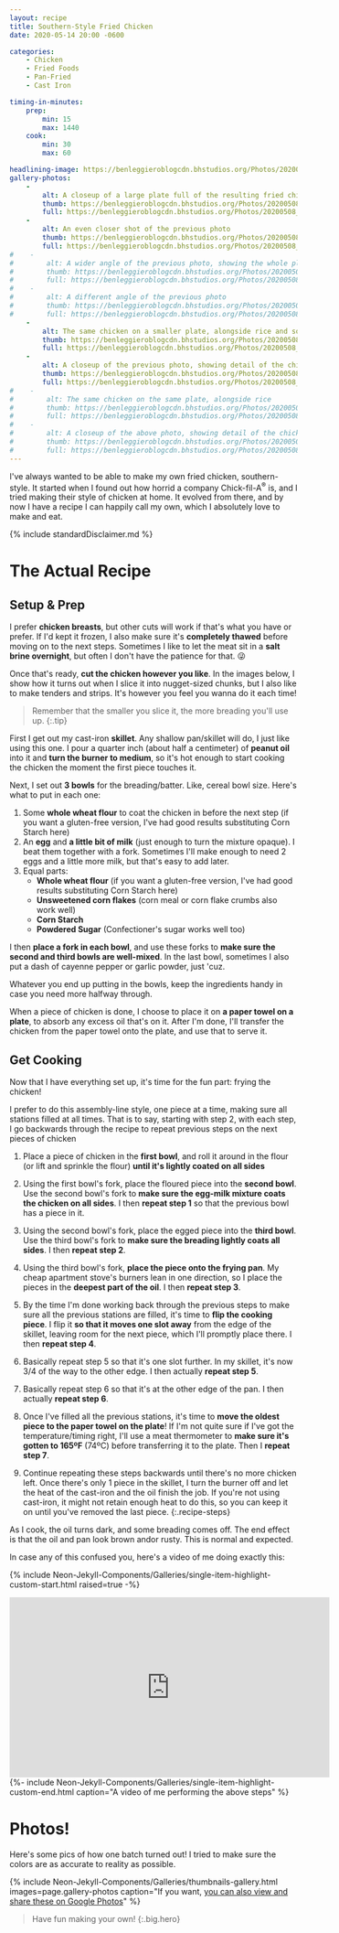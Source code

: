 ```yaml
---
layout: recipe
title: Southern-Style Fried Chicken
date: 2020-05-14 20:00 -0600

categories:
    - Chicken
    - Fried Foods
    - Pan-Fried
    - Cast Iron

timing-in-minutes:
    prep:
        min: 15
        max: 1440
    cook:
        min: 30
        max: 60

headlining-image: https://benleggieroblogcdn.bhstudios.org/Photos/20200508_183631.jpg
gallery-photos:
    -
        alt: A closeup of a large plate full of the resulting fried chicken. It appears crispy and moist, its color golden with flecks and spots of brown where there are more-cooked parts. Each piece is round, and about 1 to 1.5 cubic inches, like chicken nuggets.
        thumb: https://benleggieroblogcdn.bhstudios.org/Photos/20200508_183631 thumbnail.jpg
        full: https://benleggieroblogcdn.bhstudios.org/Photos/20200508_183631.jpg
    -
        alt: An even closer shot of the previous photo
        thumb: https://benleggieroblogcdn.bhstudios.org/Photos/20200508_183649 thumbnail.jpg
        full: https://benleggieroblogcdn.bhstudios.org/Photos/20200508_183649.jpg
#    -
#        alt: A wider angle of the previous photo, showing the whole plate instead of just a closeup
#        thumb: https://benleggieroblogcdn.bhstudios.org/Photos/20200508_183741 thumbnail.jpg
#        full: https://benleggieroblogcdn.bhstudios.org/Photos/20200508_183741.jpg
#    -
#        alt: A different angle of the previous photo
#        thumb: https://benleggieroblogcdn.bhstudios.org/Photos/20200508_183732 thumbnail.jpg
#        full: https://benleggieroblogcdn.bhstudios.org/Photos/20200508_183732.jpg
    -
        alt: The same chicken on a smaller plate, alongside rice and some barbecue sauce
        thumb: https://benleggieroblogcdn.bhstudios.org/Photos/20200508_184320 thumbnail.jpg
        full: https://benleggieroblogcdn.bhstudios.org/Photos/20200508_184320.jpg
    -
        alt: A closeup of the previous photo, showing detail of the chicken
        thumb: https://benleggieroblogcdn.bhstudios.org/Photos/20200508_184327 thumbnail.jpg
        full: https://benleggieroblogcdn.bhstudios.org/Photos/20200508_184327.jpg
#    -
#        alt: The same chicken on the same plate, alongside rice
#        thumb: https://benleggieroblogcdn.bhstudios.org/Photos/20200508_183922 thumbnail.jpg
#        full: https://benleggieroblogcdn.bhstudios.org/Photos/20200508_183922.jpg
#    -
#        alt: A closeup of the above photo, showing detail of the chicken
#        thumb: https://benleggieroblogcdn.bhstudios.org/Photos/20200508_183935 thumbnail.jpg
#        full: https://benleggieroblogcdn.bhstudios.org/Photos/20200508_183935.jpg
---
```




I've always wanted to be able to make my own fried chicken, southern-style. It started when I found out how horrid a company Chick&zwj;-&zwj;fil&zwj;-&zwj;A<sup>&reg;</sup> is, and I tried making their style of chicken at home. It evolved from there, and by now I have a recipe I can happily call my own, which I absolutely love to make and eat.



{% include standardDisclaimer.md %}



# The Actual Recipe #

## Setup & Prep ##

I prefer **chicken breasts**, but other cuts will work if that's what you have or prefer. If I'd kept it frozen, I also make sure it's **completely thawed** before moving on to the next steps. Sometimes I like to let the meat sit in a **salt brine overnight**, but often I don't have the patience for that. 😜

Once that's ready, **cut the chicken however you like**. In the images below, I show how it turns out when I slice it into nugget-sized chunks, but I also like to make tenders and strips. It's however you feel you wanna do it each time!

> Remember that the smaller you slice it, the more breading you'll use up.
{:.tip}

First I get out my cast-iron **skillet**. Any shallow pan/skillet will do, I just like using this one. I pour a quarter inch (about half a centimeter) of **peanut oil** into it and **turn the burner to medium**, so it's hot enough to start cooking the chicken the moment the first piece touches it.


Next, I set out **3 bowls** for the breading/batter. Like, cereal bowl size. Here's what to put in each one:

1. Some **whole wheat flour** to coat the chicken in before the next step (if you want a gluten-free version, I've had good results substituting Corn Starch here)
2. An **egg** and **a little bit of milk** (just enough to turn the mixture opaque). I beat them together with a fork. Sometimes I'll make enough to need 2 eggs and a little more milk, but that's easy to add later.
3. Equal parts:
    - **Whole wheat flour** (if you want a gluten-free version, I've had good results substituting Corn Starch here)
    - **Unsweetened corn flakes** (corn meal or corn flake crumbs also work well)
    - **Corn Starch**
    - **Powdered Sugar** (Confectioner's sugar works well too)

I then **place a fork in each bowl**, and use these forks to **make sure the second and third bowls are well-mixed**. In the last bowl, sometimes I also put a dash of cayenne pepper or garlic powder, just 'cuz.

Whatever you end up putting in the bowls, keep the ingredients handy in case you need more halfway through.

When a piece of chicken is done, I choose to place it on **a paper towel on a plate**, to absorb any excess oil that's on it. After I'm done, I'll transfer the chicken from the paper towel onto the plate, and use that to serve it.


## Get Cooking ##

Now that I have everything set up, it's time for the fun part: frying the chicken!

I prefer to do this assembly-line style, one piece at a time, making sure all stations filled at all times. That is to say, starting with step 2, with each step, I go backwards through the recipe to repeat previous steps on the next pieces of chicken


1. Place a piece of chicken in the **first bowl**, and roll it around in the flour (or lift and sprinkle the flour) **until it's lightly coated on all sides**

2. Using the first bowl's fork, place the floured piece into the **second bowl**. Use the second bowl's fork to **make sure the egg-milk mixture coats the chicken on all sides**. I then **repeat step 1** so that the previous bowl has a piece in it.

3. Using the second bowl's fork, place the egged piece into the **third bowl**. Use the third bowl's fork to **make sure the breading lightly coats all sides**. I then **repeat step 2**.

4. Using the third bowl's fork, **place the piece onto the frying pan**. My cheap apartment stove's burners lean in one direction, so I place the pieces in the **deepest part of the oil**. I then **repeat step 3**.

5. By the time I'm done working back through the previous steps to make sure all the previous stations are filled, it's time to **flip the cooking piece**. I flip it **so that it moves one slot away** from the edge of the skillet, leaving room for the next piece, which I'll promptly place there. I then **repeat step 4**.

6. Basically repeat step 5 so that it's one slot further. In my skillet, it's now 3/4 of the way to the other edge. I then actually **repeat step 5**.

7. Basically repeat step 6 so that it's at the other edge of the pan. I then actually **repeat step 6**.

8. Once I've filled all the previous stations, it's time to **move the oldest piece to the paper towel on the plate**! If I'm not quite sure if I've got the temperature/timing right, I'll use a meat thermometer to **make sure it's gotten to 165ºF** (74ºC) before transferring it to the plate. Then I **repeat step 7**.

9. Continue repeating these steps backwards until there's no more chicken left. Once there's only 1 piece in the skillet, I turn the burner off and let the heat of the cast-iron and the oil finish the job. If you're not using cast-iron, it might not retain enough heat to do this, so you can keep it on until you've removed the last piece.
{:.recipe-steps}


As I cook, the oil turns dark, and some breading comes off. The end effect is that the oil and pan look brown andor rusty. This is normal and expected.


In case any of this confused you, here's a video of me doing exactly this:

{% include Neon-Jekyll-Components/Galleries/single-item-highlight-custom-start.html
    raised=true
-%}
<iframe
    id="ytplayer-assemblyLine"
    class="thumbnail solo-centered"
    type="text/html"
    width="560"
    height="315"
    src="https://www.youtube.com/embed/iEGDkXK7fNM?rel=0&showinfo=0&loop=1&modestbranding=1&playsinline=1&color=white&iv_load_policy=3&widget_referrer={{ site.url }}"
    allow="accelerometer; autoplay; encrypted-media; gyroscope; picture-in-picture"
    frameborder="0"
    allowfullscreen>
<a href="https://youtu.be/iEGDkXK7fNM" target="_blank" x_>Click here to see the video on YouTube</a>
</iframe>
{%- include Neon-Jekyll-Components/Galleries/single-item-highlight-custom-end.html
    caption="A video of me performing the above steps"
%}


# Photos! #

Here's some pics of how one batch turned out! I tried to make sure the colors are as accurate to reality as possible.

{% include Neon-Jekyll-Components/Galleries/thumbnails-gallery.html
    images=page.gallery-photos
    caption="If you want, <a href='https://photos.app.goo.gl/sr1avApETu8BhALaA' target='_blank' x_>you can also view and share these on Google Photos</a>"
%}


> Have fun making your own!
{:.big.hero}
